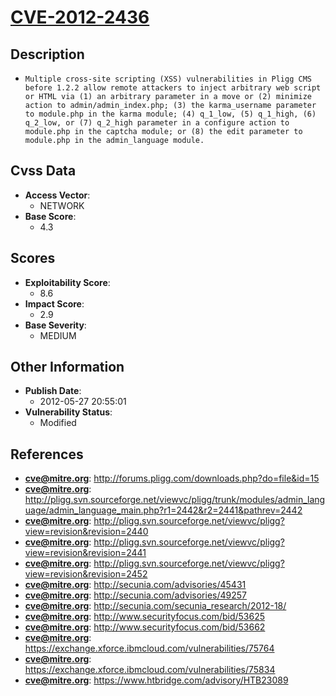 
# [CVE-2012-2436](https://cve.mitre.org/cgi-bin/cvename.cgi?name=CVE-2012-2436)

## Description

- `Multiple cross-site scripting (XSS) vulnerabilities in Pligg CMS before 1.2.2 allow remote attackers to inject arbitrary web script or HTML via (1) an arbitrary parameter in a move or (2) minimize action to admin/admin_index.php; (3) the karma_username parameter to module.php in the karma module; (4) q_1_low, (5) q_1_high, (6) q_2_low, or (7) q_2_high parameter in a configure action to module.php in the captcha module; or (8) the edit parameter to module.php in the admin_language module.`

## Cvss Data

- **Access Vector**:
  - NETWORK
- **Base Score**:
  - 4.3

## Scores

- **Exploitability Score**:
  - 8.6
- **Impact Score**:
  - 2.9
- **Base Severity**:
  - MEDIUM

## Other Information

- **Publish Date**:
  - 2012-05-27 20:55:01
- **Vulnerability Status**:
  - Modified

## References

- **cve@mitre.org**: http://forums.pligg.com/downloads.php?do=file&id=15
- **cve@mitre.org**: http://pligg.svn.sourceforge.net/viewvc/pligg/trunk/modules/admin_language/admin_language_main.php?r1=2442&r2=2441&pathrev=2442
- **cve@mitre.org**: http://pligg.svn.sourceforge.net/viewvc/pligg?view=revision&revision=2440
- **cve@mitre.org**: http://pligg.svn.sourceforge.net/viewvc/pligg?view=revision&revision=2441
- **cve@mitre.org**: http://pligg.svn.sourceforge.net/viewvc/pligg?view=revision&revision=2452
- **cve@mitre.org**: http://secunia.com/advisories/45431
- **cve@mitre.org**: http://secunia.com/advisories/49257
- **cve@mitre.org**: http://secunia.com/secunia_research/2012-18/
- **cve@mitre.org**: http://www.securityfocus.com/bid/53625
- **cve@mitre.org**: http://www.securityfocus.com/bid/53662
- **cve@mitre.org**: https://exchange.xforce.ibmcloud.com/vulnerabilities/75764
- **cve@mitre.org**: https://exchange.xforce.ibmcloud.com/vulnerabilities/75834
- **cve@mitre.org**: https://www.htbridge.com/advisory/HTB23089
